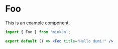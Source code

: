# Foo

This is an example component.

```jsx
import { Foo } from 'minken';

export default () => <Foo title="Hello dumi!" />
```
